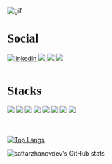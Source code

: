 

<img 
  src="https://i.gifer.com/KY0J.gif" 
  alt="gif"
/>

<h1 style="font-family: montserrat; font-weight: bold">Social</h1>
<div>
  <a href="https://www.linkedin.com/in/daniel-sattarzanov-2b8553238">
    <img 
      src="https://img.shields.io/badge/LinkedIn-blue?logo=linkedin&logoColor=white&style=for-the-badge"
      alt="linkedin"
    />
  </a>
  <a href="https://t.me/sattarzanov">
    <img 
      src="https://img.shields.io/badge/Telegram-lightblue?logo=telegram&logoColor=white&style=for-the-badge"
    />
  </a>
  <a href="mailto:sattarzhanovdev@gmail.com">
    <img 
      src="https://img.shields.io/badge/gmail-red?logo=gmail&logoColor=white&style=for-the-badge"
    />
  </a>
  <a href="https://instagram.com/sattarzanov_">
    <img 
      src="https://img.shields.io/badge/instagram-green?logo=instagram&logoColor=white&style=for-the-badge"
    />
  </a>
</div>

<h1 style="font-family: montserrat; font-weight: bold; margin-top: 50px;">Stacks</h1>
<div style="margin-bottom: 50px">
  <img 
    src="https://img.shields.io/badge/html-red?logo=html&logoColor=red&style=for-the-badge"
  />
  <img 
    src="https://img.shields.io/badge/css-blue?logo=html&logoColor=red&style=for-the-badge"
  />
  <img 
    src="https://img.shields.io/badge/javascript-yellow?logo=html&logoColor=red&style=for-the-badge"
  />
  <img 
    src="https://img.shields.io/badge/typescript-blue?logo=html&logoColor=red&style=for-the-badge"
  />
  <img 
    src="https://img.shields.io/badge/scss-pink?logo=html&logoColor=red&style=for-the-badge"
  />
  <img 
    src="https://img.shields.io/badge/react-lightblue?logo=html&logoColor=red&style=for-the-badge"
  />
  <img 
    src="https://img.shields.io/badge/Rest api-green?logo=html&logoColor=red&style=for-the-badge"
  />
  <img 
    src="https://img.shields.io/badge/axios-lightgreen?logo=html&logoColor=red&style=for-the-badge"
  />
  
</div>

[![Top Langs](https://github-readme-stats.vercel.app/api/top-langs/?username=sattarzhanovdev&layout=compact&theme=dark)](https://github.com/sattarzhanovdev/sattarzhanovdev)

![sattarzhanovdev's GitHub stats](https://github-readme-stats.vercel.app/api?username=sattarzhanovdev&show_icons=true&theme=dark)


<link rel="preconnect" href="https://fonts.googleapis.com">
<link rel="preconnect" href="https://fonts.gstatic.com" crossorigin>
<link href="https://fonts.googleapis.com/css2?family=Montserrat:wght@400;500&display=swap" rel="stylesheet">